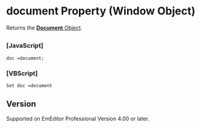# document Property (Window Object)

Returns the [**Document** Object](../document/index).

## 

### \[JavaScript\]

```
doc =document;
```

### \[VBScript\]

```
Set doc =document
```

## Version

Supported on EmEditor Professional Version 4.00 or later.
